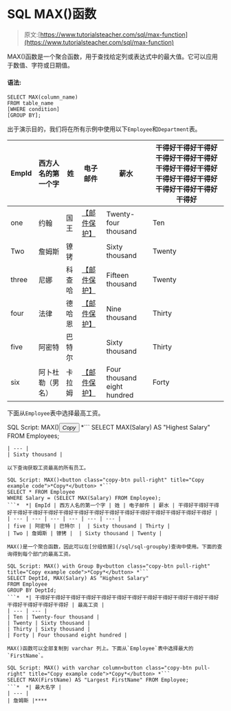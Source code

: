 # SQL MAX()函数

> 原文:[https://www.tutorialsteacher.com/sql/max-function](https://www.tutorialsteacher.com/sql/max-function)

MAX()函数是一个聚合函数，用于查找给定列或表达式中的最大值。它可以应用于数值、字符或日期值。

#### 语法:

```
SELECT MAX(column_name)
FROM table_name
[WHERE condition]
[GROUP BY]; 
```

出于演示目的，我们将在所有示例中使用以下`Employee`和`Department`表。

| EmpId | 西方人名的第一个字 | 姓 | 电子邮件 | 薪水 | 干得好干得好干得好干得好干得好干得好干得好干得好干得好干得好干得好干得好干得好干得好干得好干得好 |
| --- | --- | --- | --- | --- | --- |
| one | 约翰 | 国王 | [【邮件保护】](/cdn-cgi/l/email-protection) | Twenty-four thousand | Ten |
| Two | 詹姆斯 | 镣铐 |  | Sixty thousand | Twenty |
| three | 尼娜 | 科查哈 | [【邮件保护】](/cdn-cgi/l/email-protection) | Fifteen thousand | Twenty |
| four | 法律 | 德哈恩 | [【邮件保护】](/cdn-cgi/l/email-protection) | Nine thousand | Thirty |
| five | 阿密特 | 巴特尔 |  | Sixty thousand | Thirty |
| six | 阿卜杜勒（男名） | 卡拉姆 | [【邮件保护】](/cdn-cgi/l/email-protection) | Four thousand eight hundred | Forty |

下面从`Employee`表中选择最高工资。

SQL Script: MAX()<button class="copy-btn pull-right" title="Copy example code">*Copy*</button> *```
SELECT MAX(Salary) AS "Highest Salary" FROM Employees; 
```*  *| 最高工资 |
| --- |
| Sixty thousand |

以下查询获取工资最高的所有员工。

SQL Script: MAX()<button class="copy-btn pull-right" title="Copy example code">*Copy*</button> *```
SELECT * FROM Employee 
WHERE Salary = (SELECT MAX(Salary) FROM Employee); 
```*  *| EmpId | 西方人名的第一个字 | 姓 | 电子邮件 | 薪水 | 干得好干得好干得好干得好干得好干得好干得好干得好干得好干得好干得好干得好干得好干得好干得好干得好 |
| --- | --- | --- | --- | --- | --- |
| five | 阿密特 | 巴特尔 |  | Sixty thousand | Thirty |
| Two | 詹姆斯 | 镣铐 |  | Sixty thousand | Twenty |

MAX()是一个聚合函数，因此可以在[分组依据](/sql/sql-groupby)查询中使用。下面的查询得到每个部门的最高工资。

SQL Script: MAX() with Group By<button class="copy-btn pull-right" title="Copy example code">*Copy*</button> *```
SELECT DeptId, MAX(Salary) AS "Highest Salary" 
FROM Employee
GROUP BY DeptId; 
```*  *| 干得好干得好干得好干得好干得好干得好干得好干得好干得好干得好干得好干得好干得好干得好干得好干得好 | 最高工资 |
| --- | --- |
| Ten | Twenty-four thousand |
| Twenty | Sixty thousand |
| Thirty | Sixty thousand |
| Forty | Four thousand eight hundred |

MAX()函数可以全部复制到 varchar 列上。下面从`Employee`表中选择最大的`FirstName`。

SQL Script: MAX() with varchar column<button class="copy-btn pull-right" title="Copy example code">*Copy*</button> *```
SELECT MAX(FirstName) AS "Largest FirstName" FROM Employee; 
```*  *| 最大名字 |
| --- |
| 詹姆斯 |****